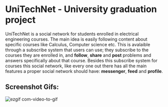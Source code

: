 # UniTechNet - University graduation project

UniTechNet is a social network for students enrolled in electrical engineering courses.
The main idea is easily following content about specific courses like Calculus, Computer science etc. This is avalaible through a subscribe system that users can use; they subscribe to the courses they are enrolled in, and **follow**, **share** and **post** problems and answers specifically about that course. Besides this subscribe system for courses this social network, like every one out there has all the main features a proper social network should have: **messenger**, **feed** and **profile**.

## Screenshot Gifs:

![ezgif com-video-to-gif](https://user-images.githubusercontent.com/16229242/48488093-450ede80-e820-11e8-9761-4dab31f0ff4f.gif)

